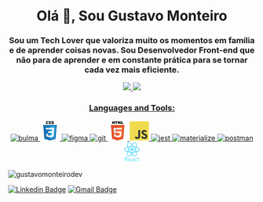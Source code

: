<h1 align="center">Olá 👋, Sou Gustavo Monteiro</h1>
<h3 align="center">Sou um Tech Lover que valoriza muito os momentos em família e de aprender coisas novas. Sou Desenvolvedor Front-end que não para de aprender e em constante prática para se tornar cada vez mais eficiente.</h3>

<div align="center">
  <a href="https://github.com/gustavomonteirodev">
  <img height="180em" src="https://github-readme-stats.vercel.app/api?username=gustavomonteirodev&show_icons=true&theme=panda&include_all_commits=true&count_private=true"/>
  <img height="180em" src="https://github-readme-stats.vercel.app/api/top-langs/?username=gustavomonteirodev&layout=compact&langs_count=7&theme=panda"/>
</div>

<h3 align="center">Languages and Tools:</h3>
<p align="center"> <a href="https://bulma.io/" target="_blank" rel="noreferrer"> <img src="https://raw.githubusercontent.com/gilbarbara/logos/804dc257b59e144eaca5bc6ffd16949752c6f789/logos/bulma.svg" alt="bulma" width="40" height="40"/> </a> <a href="https://www.w3schools.com/css/" target="_blank" rel="noreferrer"> <img src="https://raw.githubusercontent.com/devicons/devicon/master/icons/css3/css3-original-wordmark.svg" alt="css3" width="40" height="40"/> </a> <a href="https://www.figma.com/" target="_blank" rel="noreferrer"> <img src="https://www.vectorlogo.zone/logos/figma/figma-icon.svg" alt="figma" width="40" height="40"/> </a> <a href="https://git-scm.com/" target="_blank" rel="noreferrer"> <img src="https://www.vectorlogo.zone/logos/git-scm/git-scm-icon.svg" alt="git" width="40" height="40"/> </a> <a href="https://www.w3.org/html/" target="_blank" rel="noreferrer"> <img src="https://raw.githubusercontent.com/devicons/devicon/master/icons/html5/html5-original-wordmark.svg" alt="html5" width="40" height="40"/> </a> <a href="https://developer.mozilla.org/en-US/docs/Web/JavaScript" target="_blank" rel="noreferrer"> <img src="https://raw.githubusercontent.com/devicons/devicon/master/icons/javascript/javascript-original.svg" alt="javascript" width="40" height="40"/> </a> <a href="https://jestjs.io" target="_blank" rel="noreferrer"> <img src="https://www.vectorlogo.zone/logos/jestjsio/jestjsio-icon.svg" alt="jest" width="40" height="40"/> </a> <a href="https://materializecss.com/" target="_blank" rel="noreferrer"> <img src="https://raw.githubusercontent.com/prplx/svg-logos/5585531d45d294869c4eaab4d7cf2e9c167710a9/svg/materialize.svg" alt="materialize" width="40" height="40"/> </a> <a href="https://postman.com" target="_blank" rel="noreferrer"> <img src="https://www.vectorlogo.zone/logos/getpostman/getpostman-icon.svg" alt="postman" width="40" height="40"/> </a> <a href="https://reactjs.org/" target="_blank" rel="noreferrer"> <img src="https://raw.githubusercontent.com/devicons/devicon/master/icons/react/react-original-wordmark.svg" alt="react" width="40" height="40"/> </a> </p>

<p align="left"> <img src="https://komarev.com/ghpvc/?username=gustavomonteirodev&label=Profile%20views&color=0e75b6&style=flat" alt="gustavomonteirodev" /> </p>

[![Linkedin Badge](https://img.shields.io/badge/-gustavomonteirodev-blue?style=flat-square&logo=Linkedin&logoColor=white&link=https://www.linkedin.com/in/gustavomonteirodev/)](https://www.linkedin.com/in/gabrielpasquantonio/)
[![Gmail Badge](https://img.shields.io/badge/-monteirocontacto@gmail.com-c14438?style=flat-square&logo=Gmail&logoColor=white&link=mailto:monteirocontacto@gmail.com)](mailto:monteirocontacto@gmail.com)

